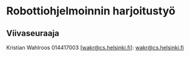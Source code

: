 # Robottiohjelmoinnin harjoitustyö

## Viivaseuraaja

Kristian Wahlroos
014417003
[wakr@cs.helsinki.fi]: wakr@cs.helsinki.fi


